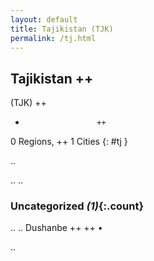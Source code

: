 ```yaml
---
layout: default
title: Tajikistan (TJK)
permalink: /tj.html
---
```



## Tajikistan   ++
(TJK)  ++
-                     ++
0 Regions, ++
1 Cities
{: #tj }

.. 




.. 
.. 


### Uncategorized _(1)_{:.count}


..
..
Dushanbe  ++
 ++
•




.. 
 
